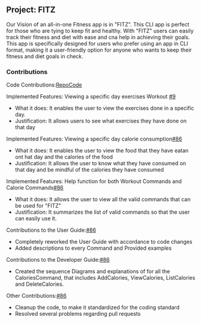 ##   Project: FITZ
Our Vision of an all-in-one Fitness app is in "FITZ". This CLI app is perfect for those who are tying to keep fit and healthy.
With "FITZ" users can easily track their fitness and diet with ease and cna help in achieving their goals.
This app is specifically designed for users who prefer using an app in CLI format,
making it a user-friendly option for anyone who wants to keep their fitness and diet goals in check.

### Contributions
Code Contributions:[RepoCode](https://nus-cs2113-ay2223s2.github.io/tp-dashboard/?search=Richardtok&sort=groupTitle&sortWithin=title&timeframe=commit&mergegroup=&groupSelect=groupByRepos&breakdown=true&checkedFileTypes=docs~functional-code~test-code~other&since=2023-02-17&tabOpen=true&tabType=zoom&zA=coregano&zR=AY2223S2-CS2113-T14-2%2Ftp%5Bmaster%5D&zACS=156.78342687355564&zS=2023-02-17&zFS=&zU=2023-04-10&zMG=false&zFTF=commit&zFGS=groupByRepos&zFR=false)

Implemented Features: Viewing a specific day exercises Workout [#9](https://github.com/AY2223S2-CS2113-T14-1/tp/pull/9)
- What it does: It enables the user to view the exercises done in a specific day.
- Justification: It allows users to see what exercises they have done on that day

Implemented Features: Viewing a specific day calorie consumption[#86](https://github.com/AY2223S2-CS2113-T14-1/tp/pull/86)
- What it does: It enables the user to view the food that they have eatan ont hat day and the calories of the food
- Justification: It allows the user to know what they have consumed on that day and be mindful of the calories they have consumed

Implemented Features: Help function for both Workout Commands and Calorie Commands[#86](https://github.com/AY2223S2-CS2113-T14-1/tp/pull/86)
- What it does: It allows the user to view all the valid commands that can be used for "FITZ"
- Justification: It summarizes the list of valid commands so that the user can easily use it.

Contributions to the User Guide:[#86](https://github.com/AY2223S2-CS2113-T14-1/tp/pull/86)
- Completely reworked the User Guide with accordance to code changes
- Added descriptions to every Command and Provided examples

Contributions to the Developer Guide:[#86](https://github.com/AY2223S2-CS2113-T14-1/tp/pull/86)
- Created the sequence Diagrams and explanations of for all the CaloriesCommand, that includes AddCalories, ViewCalories, ListCalories
and DeleteCalories.

Other Contributions:[#86](https://github.com/AY2223S2-CS2113-T14-1/tp/pull/86)
- Cleanup the code, to make it standardized for the coding standard
- Resolved several problems regarding pull requests